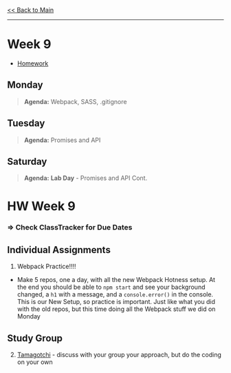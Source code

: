 [<< Back to Main](../README.md)

---
# Week 9
- [Homework](#hw-week-9)

## Monday
> **Agenda:** Webpack, SASS, .gitignore

## Tuesday
> **Agenda:** Promises and API

## Saturday
> **Agenda:** **Lab Day** - Promises and API Cont.

# HW Week 9
### => Check ClassTracker for Due Dates

## Individual Assignments
1. Webpack Practice!!!!
- Make 5 repos, one a day, with all the new Webpack Hotness setup. At the end you should be able to `npm start` and see your background changed, a `h1` with a message, and a `console.error()` in the console. This is our New Setup, so practice is important. Just like what you did with the old repos, but this time doing all the Webpack stuff we did on Monday

## Study Group
2. [Tamagotchi](https://github.com/nss-nightclass-projects/exercise-vault/blob/master/MODULES_tamagotchi.md) - discuss with your group your approach, but do the coding on your own